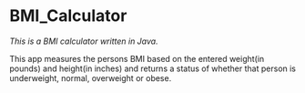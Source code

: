 # BMI_Calculator

*This is a BMI calculator written in Java.*

This app measures the persons BMI based on the entered weight(in pounds) and height(in inches) and returns a status of whether that person is underweight, normal, overweight or obese.
